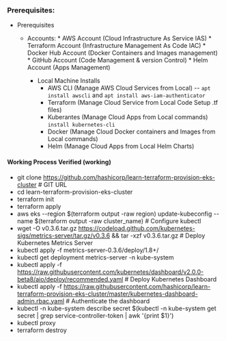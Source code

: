 ### Prerequisites:
* Prerequisites
  * Accounts:
		* AWS Account (Cloud Infrastructure As Service IAS)
		* Terraform Account (Infrastructure Management As Code IAC)
		* Docker Hub Account (Docker Containers and Images management)
		* GitHub Account (Code Management & version Control)
		* Helm Account (Apps Management)
		
	* Local Machine Installs
		* AWS CLI (Manage AWS Cloud Services from Local) -- `apt install awscli` and `apt install aws-iam-authenticator`
		* Terraform (Manage Cloud Service from Local Code Setup .tf files)
		* Kuberantes (Manage Cloud Apps from Local commands) `install kubernetes-cli`
		* Docker (Manage Cloud Docker containers and Images from Local commands)
		* Helm (Manage Cloud Apps from Local Helm Charts)

#### Working Process Verified (working)
* git clone https://github.com/hashicorp/learn-terraform-provision-eks-cluster # GIT URL
* cd learn-terraform-provision-eks-cluster
* terraform init
* terraform apply
* aws eks --region $(terraform output -raw region) update-kubeconfig --name $(terraform output -raw cluster_name) # Configure kubectl
* wget -O v0.3.6.tar.gz https://codeload.github.com/kubernetes-sigs/metrics-server/tar.gz/v0.3.6 && tar -xzf v0.3.6.tar.gz # Deploy Kubernetes Metrics Server
* kubectl apply -f metrics-server-0.3.6/deploy/1.8+/
* kubectl get deployment metrics-server -n kube-system
* kubectl apply -f https://raw.githubusercontent.com/kubernetes/dashboard/v2.0.0-beta8/aio/deploy/recommended.yaml # Deploy Kubernetes Dashboard
* kubectl apply -f https://raw.githubusercontent.com/hashicorp/learn-terraform-provision-eks-cluster/master/kubernetes-dashboard-admin.rbac.yaml # Authenticate the dashboard
* kubectl -n kube-system describe secret $(kubectl -n kube-system get secret | grep service-controller-token | awk '{print $1}')
* kubectl proxy
* terraform destroy

